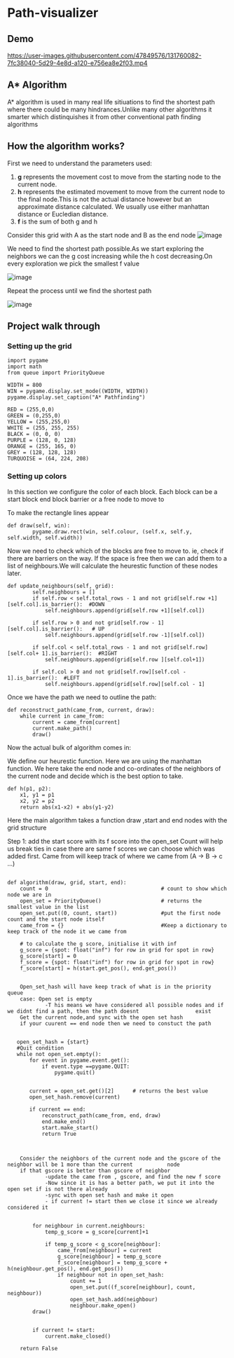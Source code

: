 # Path-visualizer

## Demo



https://user-images.githubusercontent.com/47849576/131760082-7fc38040-5d29-4e8d-a120-e756ea8e2f03.mp4



## A* Algorithm 

A* algorithm is used in many real life sitiuations to find the shortest path where there could be many hindrances.Unlike many other algorithms it smarter which distinquishes it from other conventional path finding algorithms

## How the algorithm works?

First we need to understand the parameters used:
1. **g** represents the movement cost to move from the starting node to the current node.
2. **h** represents the estimated movement to move from the current node to the final node.This is not the actual distance however but an approximate distance calculated. We usually use either manhattan distance or Eucledian distance.
3. **f** is the sum of both g and h

Consider this grid with A as the start node and B as the end node
![image](https://user-images.githubusercontent.com/47849576/131640414-bcf421b5-339f-4e10-8dce-548332e1a14e.png)

We need to find the shortest path possible.As we start exploring the neighbors we can the g cost increasing while the h cost decreasing.On every exploration we pick the smallest f value

![image](https://user-images.githubusercontent.com/47849576/131640600-bec1ff11-5ac2-4590-aa71-8995daba9712.png)

Repeat the process until we find the shortest path

![image](https://user-images.githubusercontent.com/47849576/131641081-99f807c6-73d8-43cc-8e8e-cec4584d0e48.png)


## Project walk through


### Setting up the grid

```
import pygame
import math
from queue import PriorityQueue

WIDTH = 800
WIN = pygame.display.set_mode((WIDTH, WIDTH))
pygame.display.set_caption("A* Pathfinding")

RED = (255,0,0)
GREEN = (0,255,0)
YELLOW = (255,255,0)
WHITE = (255, 255, 255)
BLACK = (0, 0, 0)
PURPLE = (128, 0, 128)
ORANGE = (255, 165, 0)
GREY = (128, 128, 128)
TURQUOISE = (64, 224, 208)

```

### Setting up colors

In this section we configure the color of each block. Each block can be a start block end block barrier or a free node to move to

To make the rectangle lines appear


```
def draw(self, win):
        pygame.draw.rect(win, self.colour, (self.x, self.y, self.width, self.width))
```



Now we need to check which of the blocks are free to move to. ie, check if there are barriers on the way.
If the space is free then we can add them to a list of neighbours.We will calculate the heurestic function of these nodes later.




```
def update_neighbours(self, grid):
        self.neighbours = []
        if self.row < self.total_rows - 1 and not grid[self.row +1][self.col].is_barrier():  #DOWN
            self.neighbours.append(grid[self.row +1][self.col])

        if self.row > 0 and not grid[self.row - 1][self.col].is_barrier():   # UP
            self.neighbours.append(grid[self.row -1][self.col])

        if self.col < self.total_rows - 1 and not grid[self.row][self.col+ 1].is_barrier():  #RIGHT
            self.neighbours.append(grid[self.row ][self.col+1])

        if self.col > 0 and not grid[self.row][self.col - 1].is_barrier():  #LEFT
            self.neighbours.append(grid[self.row][self.col - 1]
```

Once we have the path we need to outline the path:

```
def reconstruct_path(came_from, current, draw):
    while current in came_from:
        current = came_from[current]
        current.make_path()
        draw()
```

Now the actual bulk of algorithm comes in:

We define our heurestic function. Here we are using the manhattan function. We here take the end node and co-ordinates of the neighbors of the current node and decide which is the best option to take.

```
def h(p1, p2):
    x1, y1 = p1
    x2, y2 = p2
    return abs(x1-x2) + abs(y1-y2)

```

Here the main algorithm takes a function draw ,start and end nodes with the grid structure

Step 1: add the start score with its f score into the open_set
        Count will help  us break ties in case there are same f scores we can choose which was added first.
        Came from will keep track of where we came from (A -> B -> c ...)
        
        

```

def algorithm(draw, grid, start, end):
    count = 0                                    # count to show which node we are in
    open_set = PriorityQueue()                   # returns the smallest value in the list
    open_set.put((0, count, start))              #put the first node count and the start node itself
    came_from = {}                               #Keep a dictionary to keep track of the node it we came from
    
    # to calculate the g score, initialise it with inf
    g_score = {spot: float("inf") for row in grid for spot in row} 
    g_score[start] = 0
    f_score = {spot: float("inf") for row in grid for spot in row}
    f_score[start] = h(start.get_pos(), end.get_pos())
    
  ```
 
        Open_set_hash will have keep track of what is in the priority queue
        case: Open set is empty 
                -T his means we have considered all possible nodes and if we didnt find a path, then the path doesnt                  exist
        Get the current node,and sync with the open set hash
        if your cuurent == end node then we need to constuct the path
        
        
        
        
        
 
 ```
    
    open_set_hash = {start}
    #Quit condition
    while not open_set.empty():
        for event in pygame.event.get():
            if event.type ==pygame.QUIT:
                pygame.quit()
                
                
        current = open_set.get()[2]      # returns the best value
        open_set_hash.remove(current)    
        
        if current == end:
            reconstruct_path(came_from, end, draw)
            end.make_end()
            start.make_start()
            return True
            
            
```
        Consider the neighbors of the current node and the gscore of the neighbor will be 1 more than the current           node 
        if that gscore is better than gscore of neighbor
                -update the came from , gscore, and find the new f score
                -Now since it is has a better path, we put it into the open set if is not there already
                -sync with open set hash and make it open
                - if current != start then we close it since we already considered it 
                
        
        
```

        for neighbour in current.neighbours:
            temp_g_score = g_score[current]+1

            if temp_g_score < g_score[neighbour]:
                came_from[neighbour] = current
                g_score[neighbour] = temp_g_score
                f_score[neighbour] = temp_g_score + h(neighbour.get_pos(), end.get_pos())
                if neighbour not in open_set_hash:
                    count += 1
                    open_set.put((f_score[neighbour], count, neighbour))
                    open_set_hash.add(neighbour)
                    neighbour.make_open()
        draw()
        
        
        if current != start:
            current.make_closed()

    return False
 
 ```











